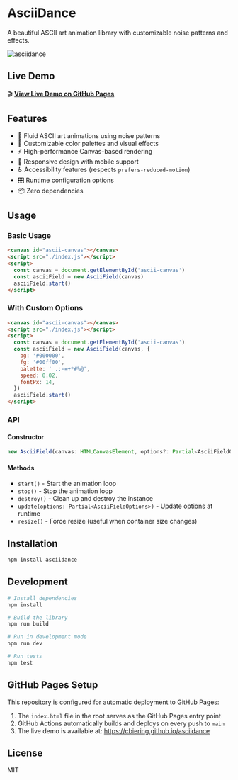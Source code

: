 # AsciiDance

A beautiful ASCII art animation library with customizable noise patterns and effects.

![asciidance](https://github.com/user-attachments/assets/4c84b03b-9c11-41c4-8bbd-8a964ab4ecae)

## Live Demo

🎬 **[View Live Demo on GitHub Pages](https://ascii.dance)**

## Features

- 🌊 Fluid ASCII art animations using noise patterns
- 🎨 Customizable color palettes and visual effects
- ⚡ High-performance Canvas-based rendering
- 📱 Responsive design with mobile support
- ♿ Accessibility features (respects `prefers-reduced-motion`)
- 🎛️ Runtime configuration options
- 📦 Zero dependencies

## Usage

### Basic Usage

```html
<canvas id="ascii-canvas"></canvas>
<script src="./index.js"></script>
<script>
  const canvas = document.getElementById('ascii-canvas')
  const asciiField = new AsciiField(canvas)
  asciiField.start()
</script>
```

### With Custom Options

```html
<canvas id="ascii-canvas"></canvas>
<script src="./index.js"></script>
<script>
  const canvas = document.getElementById('ascii-canvas')
  const asciiField = new AsciiField(canvas, {
    bg: '#000000',
    fg: '#00ff00',
    palette: ' .:-=+*#%@',
    speed: 0.02,
    fontPx: 14,
  })
  asciiField.start()
</script>
```

### API

#### Constructor

```typescript
new AsciiField(canvas: HTMLCanvasElement, options?: Partial<AsciiFieldOptions>)
```

#### Methods

- `start()` - Start the animation loop
- `stop()` - Stop the animation loop
- `destroy()` - Clean up and destroy the instance
- `update(options: Partial<AsciiFieldOptions>)` - Update options at runtime
- `resize()` - Force resize (useful when container size changes)

## Installation

```bash
npm install asciidance
```

## Development

```bash
# Install dependencies
npm install

# Build the library
npm run build

# Run in development mode
npm run dev

# Run tests
npm test
```

## GitHub Pages Setup

This repository is configured for automatic deployment to GitHub Pages:

1. The `index.html` file in the root serves as the GitHub Pages entry point
2. GitHub Actions automatically builds and deploys on every push to `main`
3. The live demo is available at: https://cbiering.github.io/asciidance

## License

MIT
